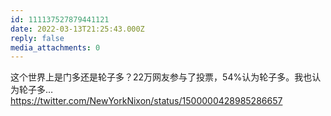 ```yaml
---
id: 111137527879441121
date: 2022-03-13T21:25:43.000Z
reply: false
media_attachments: 0
---
```


这个世界上是门多还是轮子多？22万网友参与了投票，54%认为轮子多。我也认为轮子多… https://twitter.com/NewYorkNixon/status/1500000428985286657 

